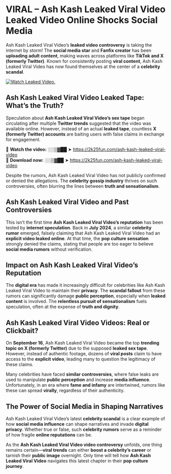 # VIRAL – Ash Kash Leaked Viral Video Leaked Video Online Shocks Social Media 

Ash Kash Leaked Viral Video’s **leaked video controversy** is taking the internet by storm! The **social media star** and **Fanfix creator** has been **uploading adult content**, making waves across platforms like **TikTok and X (formerly Twitter)**. Known for consistently posting **viral content**, Ash Kash Leaked Viral Video has now found themselves at the center of a **celebrity scandal**.  

[![Watch Leaked Video.](https://miro.medium.com/v2/resize:fit:828/format:webp/1*cilzJN44JGOrTw9NJCrNHA.gif "Watch Leaked Video")](https://2k25fun.com/ash-kash-leaked-viral-video)

## **Ash Kash Leaked Viral Video Leaked Tape: What’s the Truth?**  
Speculation about **Ash Kash Leaked Viral Video’s sex tape** began circulating after multiple **Twitter trends** suggested that the video was available online. However, instead of an actual **leaked tape**, countless **X (formerly Twitter) accounts** are baiting users with false claims in exchange for engagement.  

🔹 **Watch the video:** ░░▒▓██ ➤ https://2k25fun.com/ash-kash-leaked-viral-video  
🔹 **Download now:** ░░▒▓██ ➤ https://2k25fun.com/ash-kash-leaked-viral-video  

Despite the rumors, Ash Kash Leaked Viral Video has not publicly confirmed or denied the allegations. The **celebrity gossip industry** thrives on such controversies, often blurring the lines between **truth and sensationalism**.  

## **Ash Kash Leaked Viral Video and Past Controversies**  
This isn’t the first time **Ash Kash Leaked Viral Video’s reputation** has been tested by **internet speculation**. Back in **July 2024**, a similar **celebrity rumor** emerged, falsely claiming that Ash Kash Leaked Viral Video had an **explicit video leaked online**. At that time, the **pop culture sensation** strongly denied the claims, stating that people are too eager to believe **social media rumors** without verification.  

## **Impact on Ash Kash Leaked Viral Video’s Reputation**  
The **digital era** has made it increasingly difficult for celebrities like Ash Kash Leaked Viral Video to maintain their **privacy**. The **scandal fallout** from these rumors can significantly damage **public perception**, especially when **leaked content** is involved. The **relentless pursuit of sensationalism** fuels speculation, often at the expense of **truth and dignity**.  

## **Ash Kash Leaked Viral Video Videos: Real or Clickbait?**  
On **September 16**, Ash Kash Leaked Viral Video became the top **trending topic on X (formerly Twitter)** due to the supposed **leaked sex tape**. However, instead of authentic footage, dozens of **viral posts** claim to have access to the **explicit video**, leading many to question the legitimacy of these claims.  

Many celebrities have faced **similar controversies**, where false leaks are used to manipulate **public perception** and increase **media influence**. Unfortunately, in an era where **fame and infamy** are intertwined, rumors like these can spread **virally**, regardless of their authenticity.  

## **The Power of Social Media in Shaping Narratives**  
Ash Kash Leaked Viral Video’s latest **celebrity scandal** is a clear example of how **social media influence** can shape narratives and invade **digital privacy**. Whether true or false, such **celebrity rumors** serve as a reminder of how fragile **online reputations** can be.  

As the **Ash Kash Leaked Viral Video video controversy** unfolds, one thing remains certain—**viral trends** can either **boost a celebrity’s career** or tarnish their **public image** overnight. Only time will tell how **Ash Kash Leaked Viral Video** navigates this latest chapter in their **pop culture journey**. 